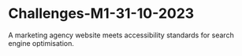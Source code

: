 # Challenges-M1-31-10-2023
A marketing agency website meets accessibility standards for search engine optimisation.
